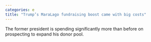 ```yaml
---
categories: e
title: "Trump’s MaraLago fundraising boost came with big costs"
---
```

The former president is spending significantly more than before on prospecting to expand his donor pool.